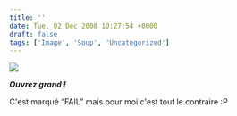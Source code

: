 ```yaml
---
title: ''
date: Tue, 02 Dec 2008 10:27:54 +0000
draft: false
tags: ['Image', 'Soup', 'Uncategorized']
---
```


![](https://madd0.files.wordpress.com/2008/12/rcxxgaq0ngzybghywdx7qzabo1_500.jpg)

**_Ouvrez grand !_**

C'est marqué “FAIL” mais pour moi c'est tout le contraire :P